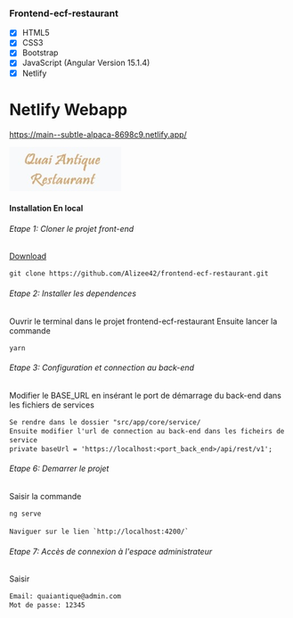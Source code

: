 
###  Frontend-ecf-restaurant

- [x] HTML5 
- [x] CSS3 
- [x] Bootstrap
- [x] JavaScript (Angular Version 15.1.4)
- [x] Netlify

# Netlify Webapp

https://main--subtle-alpaca-8698c9.netlify.app/

![Quai Antique Webapp](https://raw.githubusercontent.com/Alizee42/frontend-ecf-restaurant/main/src/assets/images/logo/logo3.jpg)


#### Installation En local

###### Etape 1: Cloner le projet front-end
[Download](https://github.com/Alizee42/frontend-ecf-restaurant)
```
git clone https://github.com/Alizee42/frontend-ecf-restaurant.git
```

###### Etape 2: Installer les dependences
Ouvrir le terminal dans le projet frontend-ecf-restaurant
Ensuite lancer la commande
```
yarn
```


###### Etape 3: Configuration et connection au back-end
Modifier le BASE_URL en insérant le port de démarrage du back-end
dans les fichiers de services
``` 
Se rendre dans le dossier "src/app/core/service/
Ensuite modifier l'url de connection au back-end dans les ficheirs de service
private baseUrl = 'https://localhost:<port_back_end>/api/rest/v1';
``` 

###### Etape 6: Demarrer le projet
Saisir la commande
``` 
ng serve

Naviguer sur le lien `http://localhost:4200/`
``` 


###### Etape 7: Accès de connexion à l'espace administrateur
Saisir
``` 
Email: quaiantique@admin.com
Mot de passe: 12345
``` 




